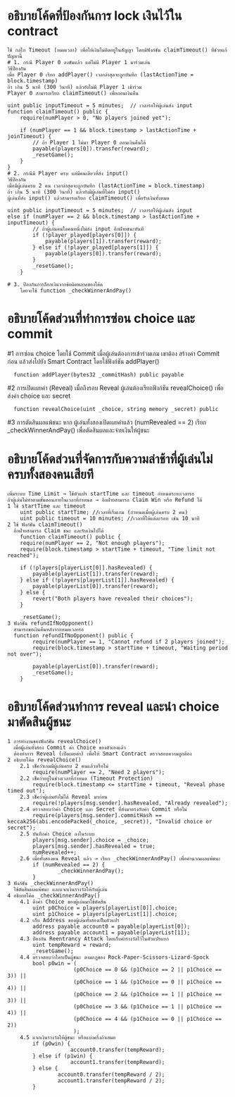 # อธิบายโค้ดที่ป้องกันการ lock เงินไว้ใน contract
    ใช้ กลไก Timeout (หมดเวลา) เพื่อให้เงินไม่ติดอยู่ในสัญญา โดยมีฟังก์ชัน claimTimeout() ที่ช่วยแก้ปัญหานี้
    # 1. กรณี Player 0 ลงขันแล้ว แต่ไม่มี Player 1 มาร่วมเล่น
    วิธีป้องกัน 
    เมื่อ Player 0 เรียก addPlayer() เวลาล่าสุดจะถูกบันทึก (lastActionTime = block.timestamp)
    ถ้า เกิน 5 นาที (300 วินาที) แล้วยังไม่มี Player 1 เข้าร่วม
    Player 0 สามารถเรียก claimTimeout() เพื่อถอนเงินคืน
    
    uint public inputTimeout = 5 minutes;  // เวลารอให้ผู้เล่นส่ง input
    function claimTimeout() public {
        require(numPlayer > 0, "No players joined yet");

        if (numPlayer == 1 && block.timestamp > lastActionTime + joinTimeout) {
            // ถ้า Player 1 ไม่มา Player 0 ถอนเงินคืนได้
            payable(players[0]).transfer(reward);
            _resetGame();
        } 
    }
    # 2. กรณีมี Player ครบ แต่มีคนเดียวที่ส่ง input()
    วิธีป้องกัน
    เมื่อมีผู้เล่นครบ 2 คน เวลาล่าสุดจะถูกบันทึก (lastActionTime = block.timestamp)
    ถ้า เกิน 5 นาที (300 วินาที) แล้วยังมีผู้เล่นที่ไม่ส่ง input()
    ผู้เล่นที่ส่ง input() แล้วสามารถเรียก claimTimeout() เพื่อรับเงินทั้งหมด
    
    uint public inputTimeout = 5 minutes;  // เวลารอให้ผู้เล่นส่ง input
    else if (numPlayer == 2 && block.timestamp > lastActionTime + inputTimeout) {
            // ถ้าผู้เล่นคนใดคนหนึ่งไม่ส่ง input อีกฝ่ายชนะทันที
            if (!player_played[players[0]]) {
                payable(players[1]).transfer(reward);
            } else if (!player_played[players[1]]) {
                payable(players[0]).transfer(reward);
            }
            _resetGame();
        }

    # 3. ป้องกันการล็อกเงินจากข้อผิดพลาดของโค้ด
        โดยจะใช้ function _checkWinnerAndPay()
# อธิบายโค้ดส่วนที่ทำการซ่อน choice และ commit
  #1  การซ่อน choice โดยใช้ Commit
      เมื่อผู้เล่นต้องการเข้าร่วมเกม เขาต้อง สร้างค่า Commit ก่อน แล้วส่งไปยัง Smart Contract โดยใช้ฟังก์ชัน addPlayer()
      
      function addPlayer(bytes32 _commitHash) public payable
      
  #2  การเปิดเผยค่า (Reveal)
      เมื่อถึงรอบ Reveal ผู้เล่นต้องเรียกฟังก์ชัน revealChoice() เพื่อส่งค่า choice และ secret
      
      function revealChoice(uint _choice, string memory _secret) public
      
  #3  การตัดสินผลแพ้ชนะ
      หาก ผู้เล่นทั้งสองเปิดเผยค่าแล้ว (numRevealed == 2)
      เรียก _checkWinnerAndPay() เพื่อตัดสินผลและจ่ายเงินให้ผู้ชนะ
      
# อธิบายโค้ดส่วนที่จัดการกับความล่าช้าที่ผู้เล่นไม่ครบทั้งสองคนเสียที
    เพิ่มระบบ Time Limit → ใช้ตัวแปร startTime และ timeout กำหนดระยะเวลารอ
    ถ้าผู้เล่นไม่ทำตามขั้นตอนภายในเวลาที่กำหนด → อีกฝ่ายสามารถ Claim Win หรือ Refund ได้
    1️ ใช้ startTime และ timeout
        uint public startTime; //เวลาที่เริ่มเกม (กำหนดเมื่อผู้เล่นครบ 2 คน)
        uint public timeout = 10 minutes; //เวลาที่ให้แต่ละรอบ เช่น 10 นาที
    2 ใช้ ฟังก์ชัน claimTimeout()
      อีกฝ่ายสามารถ Claim ชนะ และรับเงินไปได้
        function claimTimeout() public {
        require(numPlayer == 2, "Not enough players");
        require(block.timestamp > startTime + timeout, "Time limit not reached");

        if (!players[playerList[0]].hasRevealed) {
            payable(playerList[1]).transfer(reward);
        } else if (!players[playerList[1]].hasRevealed) {
            payable(playerList[0]).transfer(reward);
        } else {
            revert("Both players have revealed their choices");
        }

        _resetGame();
    3️ ฟังก์ชัน refundIfNoOpponent()
      สามารถขอเงินคืนหลังจากหมดเวลารอ
      function refundIfNoOpponent() public {
            require(numPlayer == 1, "Cannot refund if 2 players joined");
            require(block.timestamp > startTime + timeout, "Waiting period not over");

            payable(playerList[0]).transfer(reward);
            _resetGame();
        }
# อธิบายโค้ดส่วนทำการ reveal และนำ choice มาตัดสินผู้ชนะ
    1️ การทำงานของฟังก์ชัน revealChoice()
      เมื่อผู้เล่นทั้งสอง Commit ค่า Choice ของตัวเองแล้ว
      ต้องทำการ Reveal (เปิดเผยค่า) เพื่อให้ Smart Contract ตรวจสอบความถูกต้อง
    2️ อธิบายโค้ด revealChoice()
        2.1 เช็คว่าเกมมีผู้เล่นครบ 2 คนแล้วหรือไม่
            require(numPlayer == 2, "Need 2 players"); 
        2.2 เช็คว่าอยู่ในช่วงเวลาที่กำหนด (Timeout Protection)
            require(block.timestamp <= startTime + timeout, "Reveal phase timed out"); 
        2.3 เช็คว่าผู้เล่นยังไม่ได้ Reveal มาก่อน
            require(!players[msg.sender].hasRevealed, "Already revealed");
        2.4 ตรวจสอบว่าค่า Choice และ Secret ที่ส่งมาตรงกับค่า Commit หรือไม่
            require(players[msg.sender].commitHash == keccak256(abi.encodePacked(_choice, _secret)), "Invalid choice or secret");
        2.5 บันทึกค่า Choice ลงในระบบ
            players[msg.sender].choice = _choice;
            players[msg.sender].hasRevealed = true;
            numRevealed++;
        2.6 เมื่อทั้งสองคน Reveal แล้ว → เรียก _checkWinnerAndPay() เพื่อคำนวณผลแพ้ชนะ
            if (numRevealed == 2) {
                    _checkWinnerAndPay();
            }
    3️ ฟังก์ชัน _checkWinnerAndPay()
      ใช้ตัดสินผลแพ้ชนะ และแจกเงินรางวัลให้กับผู้เล่น
    4 อธิบายโค้ด _checkWinnerAndPay()
        4.1 ดึงค่า Choice ของผู้เล่นมาใช้ตัดสิน
            uint p0Choice = players[playerList[0]].choice;
            uint p1Choice = players[playerList[1]].choice;
        4.2 เก็บ Address ของผู้เล่นทั้งสองเป็นตัวแปร
            address payable account0 = payable(playerList[0]);
            address payable account1 = payable(playerList[1]);
        4.3 ป้องกัน Reentrancy Attack โดยเก็บค่ารางวัลไว้ในตัวแปรแยก
            uint tempReward = reward;
            _resetGame();
        4.4 ตรวจสอบว่าใครเป็นผู้ชนะ ตามกฎของ Rock-Paper-Scissors-Lizard-Spock
            bool p0win = (
                         (p0Choice == 0 && (p1Choice == 2 || p1Choice == 3)) || 
                         (p0Choice == 1 && (p1Choice == 0 || p1Choice == 4)) ||
                         (p0Choice == 2 && (p1Choice == 1 || p1Choice == 3)) ||
                         (p0Choice == 3 && (p1Choice == 1 || p1Choice == 4)) ||
                         (p0Choice == 4 && (p1Choice == 0 || p1Choice == 2))
                         );  
        4.5 แจกเงินรางวัลให้ผู้ชนะ หรือแบ่งครึ่งถ้าเสมอ
            if (p0win) {
                        account0.transfer(tempReward);
            } else if (p1win) {
                        account1.transfer(tempReward);
            } else {
                    account0.transfer(tempReward / 2);
                    account1.transfer(tempReward / 2);
            }
    
